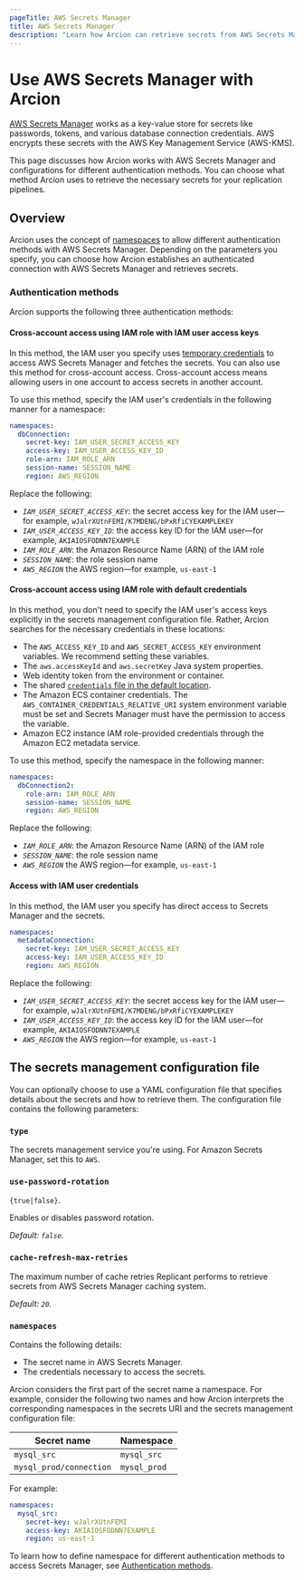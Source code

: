```yaml
---
pageTitle: AWS Secrets Manager
title: AWS Secrets Manager
description: "Learn how Arcion can retrieve secrets from AWS Secrets Manager using some simple configuration parameters."
---
```


# Use AWS Secrets Manager with Arcion
[AWS Secrets Manager](https://aws.amazon.com/secrets-manager/) works as a key-value store for secrets like passwords, tokens, and various database connection credentials. AWS encrypts these secrets with the AWS Key Management Service (AWS-KMS).

This page discusses how Arcion works with AWS Secrets Manager and configurations for different authentication methods. You can choose what method Arcion uses to retrieve the necessary secrets for your replication pipelines.

## Overview
Arcion uses the concept of [namespaces](#namespaces) to allow different authentication methods with AWS Secrets Manager. Depending on the parameters you specify, you can choose how Arcion establishes an authenticated connection with AWS Secrets Manager and retrieves secrets.

### Authentication methods
Arcion supports the following three authentication methods:

#### Cross-account access using IAM role with IAM user access keys
In this method, the IAM user you specify uses [temporary credentials](https://docs.aws.amazon.com/IAM/latest/UserGuide/id_credentials_temp.html) to access AWS Secrets Manager and fetches the secrets. You can also use this method for cross-account access. Cross-account access means allowing users in one account to access secrets in another account.

To use this method, specify the IAM user's credentials in the following manner for a namespace:

```YAML
namespaces:
  dbConnection:
    secret-key: IAM_USER_SECRET_ACCESS_KEY
    access-key: IAM_USER_ACCESS_KEY_ID
    role-arn: IAM_ROLE_ARN
    session-name: SESSION_NAME
    region: AWS_REGION
```

Replace the following:

- *`IAM_USER_SECRET_ACCESS_KEY`*: the secret access key for the IAM user—for example, `wJalrXUtnFEMI/K7MDENG/bPxRfiCYEXAMPLEKEY`
- *`IAM_USER_ACCESS_KEY_ID`*: the access key ID for the IAM user—for example, `AKIAIOSFODNN7EXAMPLE` 
- *`IAM_ROLE_ARN`*: the Amazon Resource Name (ARN) of the IAM role
- *`SESSION_NAME`*: the role session name
- *`AWS_REGION`* the AWS region—for example, `us-east-1`

#### Cross-account access using IAM role with default credentials
In this method, you don't need to specify the IAM user's access keys explicitly in the secrets management configuration file. Rather, Arcion searches for the necessary credentials in these locations:

- The `AWS_ACCESS_KEY_ID` and `AWS_SECRET_ACCESS_KEY` environment variables. We recommend setting these variables.
- The `aws.accessKeyId` and `aws.secretKey` Java system properties.
- Web identity token from the environment or container.
- The shared [`credentials` file in the default location](https://docs.aws.amazon.com/sdkref/latest/guide/file-location.html).
- The Amazon ECS container credentials. The `AWS_CONTAINER_CREDENTIALS_RELATIVE_URI` system environment variable must be set and Secrets Manager must have the permission to access the variable.
- Amazon EC2 instance IAM role-provided credentials through the Amazon EC2 metadata service. 

To use this method, specify the namespace in the following manner:

```YAML
namespaces:
  dbConnection2:
    role-arn: IAM_ROLE_ARN
    session-name: SESSION_NAME
    region: AWS_REGION
```

Replace the following:
 
- *`IAM_ROLE_ARN`*: the Amazon Resource Name (ARN) of the IAM role
- *`SESSION_NAME`*: the role session name
- *`AWS_REGION`* the AWS region—for example, `us-east-1`

#### Access with IAM user credentials
In this method, the IAM user you specify has direct access to Secrets Manager and the secrets.

```YAML
namespaces:
  metadataConnection:
    secret-key: IAM_USER_SECRET_ACCESS_KEY
    access-key: IAM_USER_ACCESS_KEY_ID
    region: AWS_REGION
```

Replace the following:

- *`IAM_USER_SECRET_ACCESS_KEY`*: the secret access key for the IAM user—for example, `wJalrXUtnFEMI/K7MDENG/bPxRfiCYEXAMPLEKEY`
- *`IAM_USER_ACCESS_KEY_ID`*: the access key ID for the IAM user—for example, `AKIAIOSFODNN7EXAMPLE` 
- *`AWS_REGION`* the AWS region—for example, `us-east-1`

## The secrets management configuration file
You can optionally choose to use a YAML configuration file that specifies details about the secrets and how to retrieve them. The configuration file contains the following parameters:

### `type`
The secrets management service you're using. For Amazon Secrets Manager, set this to `AWS`.

### `use-password-rotation`
`{true|false}`.

Enables or disables password rotation.

_Default: `false`._

### `cache-refresh-max-retries`
The maximum number of cache retries Replicant performs to retrieve secrets from AWS Secrets Manager caching system.

_Default: `20`._

### `namespaces`
Contains the following details: 
- The secret name in AWS Secrets Manager. 
- The credentials necessary to access the secrets.

Arcion considers the first part of the secret name a namespace. For example, consider the following two names and how Arcion interprets the corresponding namespaces in the secrets URI and the secrets management configuration file:

| Secret name                   | Namespace     |
| -----------                   | -----------   |
| `mysql_src`                   | `mysql_src`   |
| `mysql_prod/connection`       | `mysql_prod`  |  

For example:

```YAML
namespaces:
  mysql_src:
    secret-key: wJalrXUtnFEMI
    access-key: AKIAIOSFODNN7EXAMPLE
    region: us-east-1
```

To learn how to define namespace for different authentication methods to access Secrets Manager, see [Authentication methods](#authentication-methods).